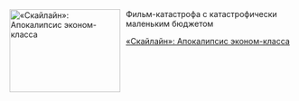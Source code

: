 <!--2025-08-02 10:15:12-->
<div class="yb">
  <div class="rss kino_kino"><a href="https://www.kino-teatr.ru/kino/art/tv/1884/" title="«Скайлайн»: Апокалипсис эконом-класса"><img src="https://www.kino-teatr.ru/art/4/8/1884/poster.jpg" width="196" height="147" align="left" hspace="5" style="margin: 0px 10px 0px 5px" alt="«Скайлайн»: Апокалипсис эконом-класса"/></a>Фильм-катастрофа с катастрофически маленьким бюджетом <p class="titl"><a href="https://www.kino-teatr.ru/kino/art/tv/1884/">«Скайлайн»: Апокалипсис эконом-класса</a></p></div>
</div>
